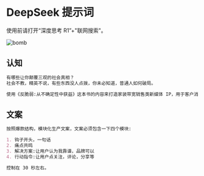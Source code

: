 # DeepSeek 提示词

使用前请打开“深度思考 R1”+"联网搜索"。

![bomb](/img/dspromote.png)

## 认知

```md
有哪些让你颠覆三观的社会真相？
社会不教，精英不说，有些东西没人点拨，你未必知道，普通人如何破局。
```

```md
使用《反脆弱:从不确定性中获益》这本书的内容来打造家装带宽销售类新媒体 IP，用于客户消费引流。
```

## 文案

```md
按照爆款结构，模块化生产文案，文案必须包含一下四个模块:

1. 钩子开头，一句话
2. 痛点共鸣
3. 解决方案:让用户认为我靠谱，品牌可以
4. 行动指令:让用户点关注，评论，分享等

控制在 30 秒左右。
```
